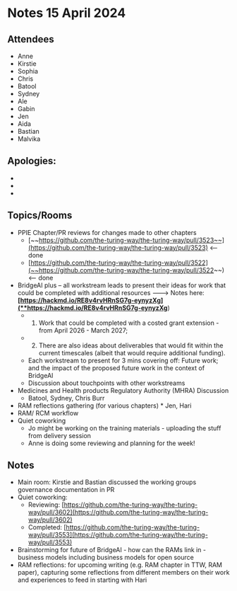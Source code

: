 # Notes 15 April 2024

## Attendees

* Anne
* Kirstie
* Sophia
* Chris
* Batool
* Sydney
* Ale
* Gabin
* Jen
* Aida
* Bastian
* Malvika

## Apologies:

* 
* 
* 

## Topics/Rooms

*  PPIE Chapter/PR reviews for changes made to other chapters
   * [~~https://github.com/the-turing-way/the-turing-way/pull/3523~~](https://github.com/the-turing-way/the-turing-way/pull/3523) <-- done
   * [https://github.com/the-turing-way/the-turing-way/pull/3522](~~https://github.com/the-turing-way/the-turing-way/pull/3522~~) <-- done
*  BridgeAI plus – all workstream leads to present their ideas for work that could be completed with additional resources  ---> Notes here: **[https://hackmd.io/RE8v4rvHRnSG7g-eynyzXg](**https://hackmd.io/RE8v4rvHRnSG7g-eynyzXg**)
   * 1) Work that could be completed with a costed grant extension - from April 2026 - March 2027;
   * 2) There are also ideas about deliverables that would fit within the current timescales (albeit that would require additional funding). 
   * Each workstream to present for 3 mins covering off:  Future work; and the impact of the proposed future work in the context of BridgeAI
   * Discussion about touchpoints with other workstreams
*  Medicines and Health products Regulatory Authority (MHRA) Discussion
      * Batool, Sydney, Chris Burr
* RAM reflections gathering (for various chapters)
      * Jen, Hari
* RAM/ RCM workflow
* Quiet coworking
   * Jo might be working on the training materials - uploading the stuff from delivery session
   * Anne is doing some reviewing and planning for the week!

## Notes

* Main room: Kirstie and Bastian discussed the working groups governance documentation in PR 
* Quiet coworking: 
   * Reviewing: [https://github.com/the-turing-way/the-turing-way/pull/3602](https://github.com/the-turing-way/the-turing-way/pull/3602)
   * Completed: [https://github.com/the-turing-way/the-turing-way/pull/3553](https://github.com/the-turing-way/the-turing-way/pull/3553)
* Brainstorming for future of BridgeAI - how can the RAMs link in - business models including business models for open source
* RAM reflections: for upcoming writing (e.g. RAM chapter in TTW, RAM paper), capturing some reflections from different members on their work and experiences to feed in starting with Hari